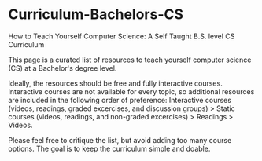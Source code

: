 # Curriculum-Bachelors-CS
How to Teach Yourself Computer Science: A Self Taught B.S. level CS Curriculum

This page is a curated list of resources to teach yourself computer science (CS) at a Bachelor's degree level. 

Ideally, the resources should be free and fully interactive courses. Interactive courses are not available for every topic, so additional resources are included in the following order of preference: Interactive courses (videos, readings, graded excercises, and discussion groups) > Static courses (videos, readings, and non-graded excercises) > Readings > Videos.

Please feel free to critique the list, but avoid adding too many course options. The goal is to keep the curriculum simple and doable.
